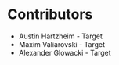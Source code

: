 # Contributors

* Austin Hartzheim - Target
* Maxim Valiarovski - Target
* Alexander Glowacki - Target
